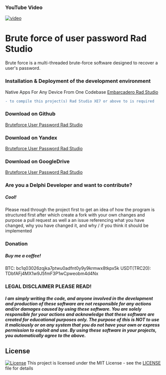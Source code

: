 ### YouTube Video
[![video](https://imgur.com/a/tbmcZh1.jpg)](https://youtu.be/gseVhYDA_ZQ?si=PF5dNrcaK6uQZ41P)

# Brute force of user password Rad Studio
Brute force is a multi-threaded brute-force software designed to recover a user's password.

### Installation & Deployment of the development environment
Native Apps For Any Device From One Codebase [Embarcadero Rad Studio](https://www.embarcadero.com/ru/products/rad-studio)

```diff
- to compile this project(s) Rad Studio XE7 or above to is required
```
### Download on Github
[Bruteforce User Password Rad Studio](https://github.com/NoNameDev-Git/Bruteforce-User-Password.git)

### Download on Yandex
[Bruteforce User Password Rad Studio](https://disk.yandex.ru/d/tyQ7B2bctsmKwQ)

### Download on GoogleDrive
[Bruteforce User Password Rad Studio](https://drive.google.com/file/d/1zJ-rNrLIiMkMmvFSqh3OvM8hcJf0Wup4/view?usp=sharing)

### Are you a Delphi Developer and want to contribute?
##### Cool!
Please read through the project first to get an idea of how the program is structured first after which create a fork with your own changes and purpose a pull request as well a an issue referencing what you have changed, why you have changed it, and why / if you think it should be implemented

### Donation
##### Buy me a coffee!
BTC: bc1q03026zqjka7ptwu0adfnt0y9y9krmwx8tkpx5k
USDT(TRC20): TDbfAFj4MX1w9J5fmF3P1wCpweobm4d4Nx

### LEGAL DISCLAIMER PLEASE READ!
##### I am simply writing the code, and anyone involved in the development and production of these software are not responsible for any actions and/or damages caused by using these software. You are solely responsible for your actions and acknowledge that these software are created for educational purposes only. The purpose of this is NOT to use it maliciously or on any system that you do not have your own or express permission to exploit and use. By using these software in your projects, you automatically agree to the above.

## License
[![License](http://img.shields.io/:license-mit-blue.svg?style=flat-square)](/LICENSE)
This project is licensed under the MIT License - see the [LICENSE](/LICENSE) file for details
